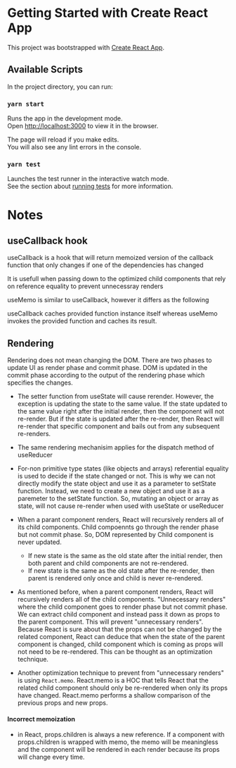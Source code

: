# Getting Started with Create React App

This project was bootstrapped with [Create React App](https://github.com/facebook/create-react-app).

## Available Scripts

In the project directory, you can run:

### `yarn start`

Runs the app in the development mode.\
Open [http://localhost:3000](http://localhost:3000) to view it in the browser.

The page will reload if you make edits.\
You will also see any lint errors in the console.

### `yarn test`

Launches the test runner in the interactive watch mode.\
See the section about [running tests](https://facebook.github.io/create-react-app/docs/running-tests) for more information.

# Notes

## useCallback hook

useCallback is a hook that will return memoized version of the callback function that only changes if one of the dependencies has changed

It is usefull when passing down to the optimized child components that rely on reference equality to prevent unnecessray renders

useMemo is similar to useCallback, however it differs as the following

useCallback caches provided function instance itself whereas useMemo invokes the provided function and caches its result.

## Rendering

Rendering does not mean changing the DOM. There are two phases to update UI as render phase and commit phase. DOM is updated in the commit phase according to the output of the rendering phase which specifies the changes.

- The setter function from useState will cause rerender. However, the exception is updating the state to the same value. If the state updated to the same value right after the initial render, then the component will not re-render. But if the state is updated after the re-render, then React will re-render that specific component and bails out from any subsequent re-renders.

- The same rendering mechanisim applies for the dispatch method of useReducer

- For-non primitive type states (like objects and arrays) referential equality is used to decide if the state changed or not. This is why we can not directly modify the state object and use it as a parameter to setState function. Instead, we need to create a new object and use it as a paremeter to the setState function.
  So, mutating an object or array as state, will not cause re-render when used with useState or useReducer

- When a parant component renders, React will recursively renders all of its child components. Child compoennts go through the render phase but not commit phase. So, DOM represented by Child component is never updated.

  - If new state is the same as the old state after the initial render, then both parent and child components are not re-rendered.
  - If new state is the same as the old state after the re-render, then parent is rendered only once and child is never re-rendered.

- As mentioned before, when a parent component renders, React will recursively renders all of the child components. "Unnecessary renders" where the child component goes to render phase but not commit phase.
  We can extract child component and instead pass it down as props to the parent component. This will prevent "unnecessary renders". Because React is sure about that the props can not be changed by the related component, React can deduce that when the state of the parent component is changed, child component which is coming as props will not need to be re-rendered. This can be thought as an optimization technique.

- Another optimization technique to prevent from "unnecessary renders" is using `React.memo`. React.memo is a HOC that tells React that the related child component should only be re-rendered when only its props have changed. React.memo performs a shallow comparison of the previous props and new props.

#### Incorrect memoization

- in React, props.children is always a new reference. If a component with props.children is wrapped with memo, the memo will be meaningless and the component will be rendered in each render because its props will change every time.

